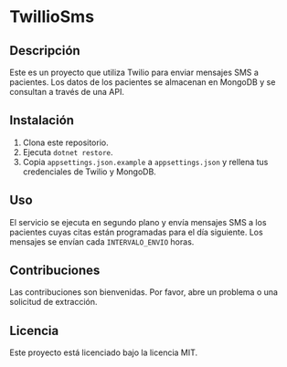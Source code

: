 # TwillioSms

## Descripción
Este es un proyecto que utiliza Twilio para enviar mensajes SMS a pacientes. Los datos de los pacientes se almacenan en MongoDB y se consultan a través de una API.

## Instalación
1. Clona este repositorio.
2. Ejecuta `dotnet restore`.
3. Copia `appsettings.json.example` a `appsettings.json` y rellena tus credenciales de Twilio y MongoDB.

## Uso
El servicio se ejecuta en segundo plano y envía mensajes SMS a los pacientes cuyas citas están programadas para el día siguiente. Los mensajes se envían cada `INTERVALO_ENVIO` horas.

## Contribuciones
Las contribuciones son bienvenidas. Por favor, abre un problema o una solicitud de extracción.

## Licencia
Este proyecto está licenciado bajo la licencia MIT.

